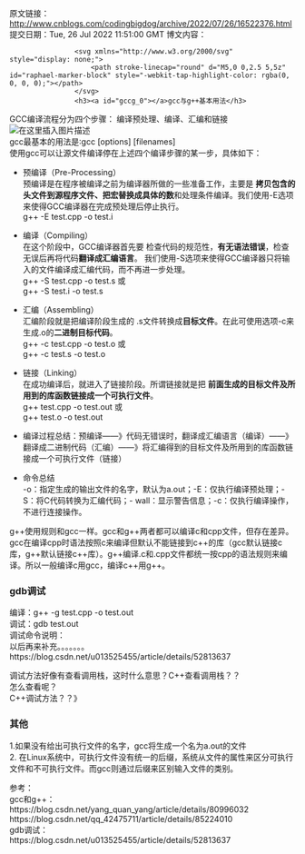 原文链接：http://www.cnblogs.com/codingbigdog/archive/2022/07/26/16522376.html
提交日期：Tue, 26 Jul 2022 11:51:00 GMT
博文内容：

                    <svg xmlns="http://www.w3.org/2000/svg" style="display: none;">
                        <path stroke-linecap="round" d="M5,0 0,2.5 5,5z" id="raphael-marker-block" style="-webkit-tap-highlight-color: rgba(0, 0, 0, 0);"></path>
                    </svg>
                    <h3><a id="gccg_0"></a>gcc与g++基本用法</h3> 
<p>GCC编译流程分为四个步骤： 编译预处理、编译、汇编和链接<br> <img src="https://img-blog.csdnimg.cn/e74e63cd6ae24614bf893b5e1e8192ad.png" alt="在这里插入图片描述"><br> gcc最基本的用法是∶gcc [options] [filenames]<br> 使用gcc可以让源文件编译停在上述四个编译步骤的某一步，具体如下：</p> 
<ul><li> <p>预编译（Pre-Processing）<br> 预编译是在程序被编译之前为编译器所做的一些准备工作，主要是 <strong>拷贝包含的头文件到源程序文件、把宏替换成具体的数</strong>和处理条件编译。我们使用-E选项来使得GCC编译器在完成预处理后停止执行。<br> g++ -E test.cpp -o test.i</p> </li><li> <p>编译（Compiling）<br> 在这个阶段中，GCC编译器首先要 检查代码的规范性，<strong>有无语法错误</strong>，检查无误后再将代码<strong>翻译成汇编语言</strong>。 我们使用-S选项来使得GCC编译器只将输入的文件编译成汇编代码，而不再进一步处理。<br> g++ -S test.cpp -o test.s 或<br> g++ -S test.i -o test.s</p> </li><li> <p>汇编（Assembling）<br> 汇编阶段就是把编译阶段生成的 .s文件转换成<strong>目标文件</strong>。在此可使用选项-c来生成.o的<strong>二进制目标代码</strong>。<br> g++ -c test.cpp -o test.o 或<br> g++ -c test.s -o test.o</p> </li><li> <p>链接（Linking）<br> 在成功编译后，就进入了链接阶段。所谓链接就是把 <strong>前面生成的目标文件及所用到的库函数链接成一个可执行文件</strong>。<br> g++ test.cpp -o test.out 或<br> g++ test.o -o test.out</p> </li><li> <p>编译过程总结：预编译——》代码无错误时，翻译成汇编语言（编译）——》翻译成二进制代码（汇编）——》将汇编得到的目标文件及所用到的库函数链接成一个可执行文件（链接）</p> </li><li> <p>命令总结<br> -o：指定生成的输出文件的名字，默认为a.out；-E：仅执行编译预处理；-S：将C代码转换为汇编代码；- wall：显示警告信息；-c：仅执行编译操作，不进行连接操作。</p> </li></ul> 
<p>g++使用规则和gcc一样。gcc和g++两者都可以编译c和cpp文件，但存在差异。gcc在编译cpp时语法按照c来编译但默认不能链接到c++的库（gcc默认链接c库，g++默认链接c++库）。g++编译.c和.cpp文件都统一按cpp的语法规则来编译。所以一般编译c用gcc，编译c++用g++。</p> 
<h3><a id="gdb_26"></a>gdb调试</h3> 
<p>编译：g++ -g test.cpp -o test.out<br> 调试：gdb test.out<br> 调试命令说明：<br> 以后再来补充。。。。。。。<br> https://blog.csdn.net/u013525455/article/details/52813637</p> 
<p>调试方法好像有查看调用栈，这时什么意思？C++查看调用栈？？<br> 怎么查看呢？<br> C++调试方法？？》</p> 
<h3><a id="_38"></a>其他</h3> 
<p>1.如果没有给出可执行文件的名字，gcc将生成一个名为a.out的文件<br> 2. 在Linux系统中，可执行文件没有统一的后缀，系统从文件的属性来区分可执行文件和不可执行文件。而gcc则通过后缀来区别输入文件的类别。</p> 
<p>参考：<br> gcc和g++：<br> https://blog.csdn.net/yang_quan_yang/article/details/80996032<br> https://blog.csdn.net/qq_42475711/article/details/85224010<br> gdb调试：<br> https://blog.csdn.net/u013525455/article/details/52813637</p>
                